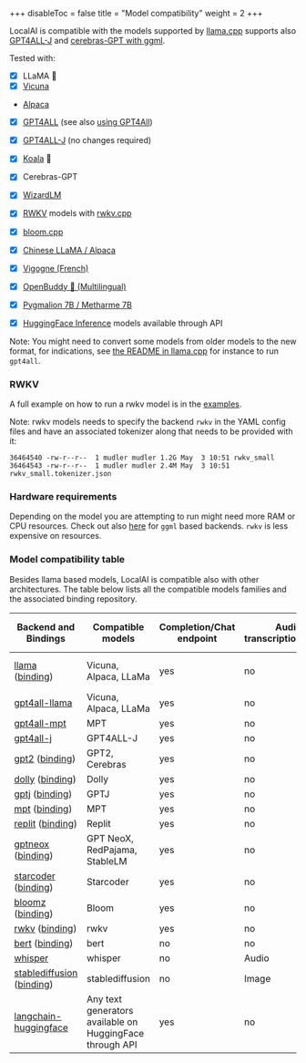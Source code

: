 
+++
disableToc = false
title = "Model compatibility"
weight = 2
+++

LocalAI is compatible with the models supported by [llama.cpp](https://github.com/ggerganov/llama.cpp) supports also [GPT4ALL-J](https://github.com/nomic-ai/gpt4all) and [cerebras-GPT with ggml](https://huggingface.co/lxe/Cerebras-GPT-2.7B-Alpaca-SP-ggml).

Tested with:

- [X] LLaMA 🦙
- [X] [Vicuna](https://github.com/ggerganov/llama.cpp/discussions/643#discussioncomment-5533894)
- [Alpaca](https://github.com/ggerganov/llama.cpp#instruction-mode-with-alpaca)
- [X] [GPT4ALL](https://gpt4all.io) (see also [using GPT4All](https://github.com/ggerganov/llama.cpp#using-gpt4all))
- [X] [GPT4ALL-J](https://gpt4all.io/models/ggml-gpt4all-j.bin) (no changes required)
- [X] [Koala](https://bair.berkeley.edu/blog/2023/04/03/koala/) 🐨
- [X] Cerebras-GPT
- [X] [WizardLM](https://github.com/nlpxucan/WizardLM)
- [X] [RWKV](https://github.com/BlinkDL/RWKV-LM) models with [rwkv.cpp](https://github.com/saharNooby/rwkv.cpp)
- [X] [bloom.cpp](https://github.com/NouamaneTazi/bloomz.cpp)
- [X] [Chinese LLaMA / Alpaca](https://github.com/ymcui/Chinese-LLaMA-Alpaca)
- [X] [Vigogne (French)](https://github.com/bofenghuang/vigogne)
- [X] [OpenBuddy 🐶 (Multilingual)](https://github.com/OpenBuddy/OpenBuddy)
- [X] [Pygmalion 7B / Metharme 7B](https://github.com/ggerganov/llama.cpp#using-pygmalion-7b--metharme-7b)
- [X] [HuggingFace Inference](https://huggingface.co/inference-api) models available through API


Note: You might need to convert some models from older models to the new format, for indications, see [the README in llama.cpp](https://github.com/ggerganov/llama.cpp#using-gpt4all) for instance to run `gpt4all`.

### RWKV

A full example on how to run a rwkv model is in the [examples](https://github.com/go-skynet/LocalAI/tree/master/examples/rwkv).

Note: rwkv models needs to specify the backend `rwkv` in the YAML config files and have an associated tokenizer along that needs to be provided with it:

```
36464540 -rw-r--r--  1 mudler mudler 1.2G May  3 10:51 rwkv_small
36464543 -rw-r--r--  1 mudler mudler 2.4M May  3 10:51 rwkv_small.tokenizer.json
```

### Hardware requirements

Depending on the model you are attempting to run might need more RAM or CPU resources. Check out also [here](https://github.com/ggerganov/llama.cpp#memorydisk-requirements) for `ggml` based backends. `rwkv` is less expensive on resources.


### Model compatibility table

Besides llama based models, LocalAI is compatible also with other architectures. The table below lists all the compatible models families and the associated binding repository.

| Backend and Bindings                                                                                                           | Compatible models                                        | Completion/Chat endpoint | Audio transcription/Image | Embeddings support                | Token stream support |
|--------------------------------------------------------------------------------------------------------------------------------|----------------------------------------------------------|--------------------------|---------------------------|-----------------------------------|----------------------|
| [llama](https://github.com/ggerganov/llama.cpp) ([binding](https://github.com/go-skynet/go-llama.cpp))                         | Vicuna, Alpaca, LLaMa                                    | yes                      | no                        | yes (doesn't seem to be accurate) | yes                  |
| [gpt4all-llama](https://github.com/nomic-ai/gpt4all)                                                                           | Vicuna, Alpaca, LLaMa                                    | yes                      | no                        | no                                | yes                  |
| [gpt4all-mpt](https://github.com/nomic-ai/gpt4all)                                                                             | MPT                                                      | yes                      | no                        | no                                | yes                  |
| [gpt4all-j](https://github.com/nomic-ai/gpt4all)                                                                               | GPT4ALL-J                                                | yes                      | no                        | no                                | yes                  |
| [gpt2](https://github.com/ggerganov/ggml) ([binding](https://github.com/go-skynet/go-ggml-transformers.cpp))                   | GPT2, Cerebras                                           | yes                      | no                        | no                                | no                   |
| [dolly](https://github.com/ggerganov/ggml) ([binding](https://github.com/go-skynet/go-ggml-transformers.cpp))                  | Dolly                                                    | yes                      | no                        | no                                | no                   |
| [gptj](https://github.com/ggerganov/ggml) ([binding](https://github.com/go-skynet/go-ggml-transformers.cpp))                   | GPTJ                                                     | yes                      | no                        | no                                | no                   |
| [mpt](https://github.com/ggerganov/ggml) ([binding](https://github.com/go-skynet/go-ggml-transformers.cpp))                    | MPT                                                      | yes                      | no                        | no                                | no                   |
| [replit](https://github.com/ggerganov/ggml) ([binding](https://github.com/go-skynet/go-ggml-transformers.cpp))                 | Replit                                                   | yes                      | no                        | no                                | no                   |
| [gptneox](https://github.com/ggerganov/ggml) ([binding](https://github.com/go-skynet/go-ggml-transformers.cpp))                | GPT NeoX, RedPajama, StableLM                            | yes                      | no                        | no                                | no                   |
| [starcoder](https://github.com/ggerganov/ggml) ([binding](https://github.com/go-skynet/go-ggml-transformers.cpp))              | Starcoder                                                | yes                      | no                        | no                                | no                   |
| [bloomz](https://github.com/NouamaneTazi/bloomz.cpp) ([binding](https://github.com/go-skynet/bloomz.cpp))                      | Bloom                                                    | yes                      | no                        | no                                | no                   |
| [rwkv](https://github.com/saharNooby/rwkv.cpp) ([binding](https://github.com/donomii/go-rw))                                   | rwkv                                                     | yes                      | no                        | no                                | yes                  |
| [bert](https://github.com/skeskinen/bert.cpp) ([binding](https://github.com/go-skynet/go-bert.cpp))                            | bert                                                     | no                       | no                        | yes                               | no                   |    
| [whisper](https://github.com/ggerganov/whisper.cpp)                                                                            | whisper                                                  | no                       | Audio                     | no                                | no                   |  
| [stablediffusion](https://github.com/EdVince/Stable-Diffusion-NCNN) ([binding](https://github.com/mudler/go-stable-diffusion)) | stablediffusion                                          | no                       | Image                     | no                                | no                   | 
| [langchain-huggingface](https://github.com/tmc/langchaingo)                                                                    | Any text generators available on HuggingFace through API | yes                      | no                        | no                                | no                   |
